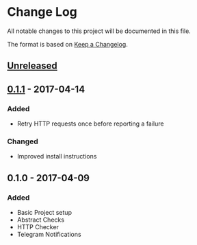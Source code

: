 # Change Log
All notable changes to this project will be documented in this file.

The format is based on [Keep a Changelog](http://keepachangelog.com/).

## [Unreleased]

## [0.1.1] - 2017-04-14
### Added
- Retry HTTP requests once before reporting a failure

### Changed
- Improved install instructions

## 0.1.0 - 2017-04-09
### Added
- Basic Project setup
- Abstract Checks
- HTTP Checker
- Telegram Notifications

[Unreleased]: https://github.com/kronthto/project-monitor/compare/v0.1.1...HEAD
[0.1.1]: https://github.com/kronthto/project-monitor/compare/v0.1.0...v0.1.1
